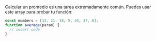 Calcular un promedio es una tarea extremadamente común. Puedes usar este array para probar tu función:

```js
const numbers = [12, 21, 38, 5, 45, 37, 6];
function average(param) {
  // insert code
}
```